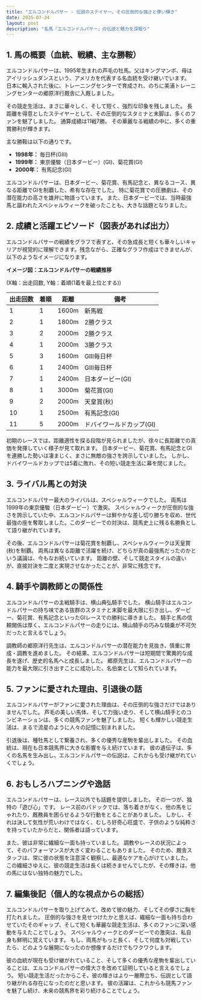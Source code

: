 ```yaml
---
title: "エルコンドルパサー - 伝説のステイヤー、その圧倒的な強さと儚い輝き"
date: 2025-07-24
layout: post
description: "名馬『エルコンドルパサー』の伝説と魅力を深堀り"
---
```


## 1. 馬の概要（血統、戦績、主な勝鞍）

エルコンドルパサーは、1995年生まれの芦毛の牡馬。父はキングマンボ、母はアイリッシュダンスという、アメリカを代表する名血統を受け継いでいます。  日本に輸入された後に、トレーニングセンターで育成され、のちに美浦トレーニングセンターの郷原洋行厩舎に入厩しました。

その競走生活は、まさに華々しく、そして短く、強烈な印象を残しました。  長距離を得意としたステイヤーとして、その圧倒的なスタミナと末脚は、多くのファンを魅了しました。  通算成績は11戦7勝。  その華麗なる戦績の中に、多くの重賞勝利が輝きます。

主な勝鞍は以下の通りです。

* **1998年：** 毎日杯(GIII)
* **1999年：** 東京優駿（日本ダービー）(GI)、菊花賞(GI)
* **2000年：** 有馬記念(GI)


エルコンドルパサーは、日本ダービー、菊花賞、有馬記念と、異なるコース、異なる距離でGIを制覇した、希有な存在でした。  特に菊花賞での圧勝劇は、その潜在能力の高さを雄弁に物語っています。  また、日本ダービーでは、当時最強馬と謳われたスペシャルウィークを破ったことも、大きな話題となりました。


## 2. 成績と活躍エピソード（図表があれば出力）

エルコンドルパサーの戦績をグラフで表すと、その急成長と短くも華々しいキャリアが視覚的に理解できます。残念ながら、正確なグラフ作成はできませんが、以下のようなイメージになります。

**イメージ図：エルコンドルパサーの戦績推移**

(X軸：出走回数, Y軸：着順(1着を最上位とする))

| 出走回数 | 着順 | 距離 | 備考 |
|---|---|---|---|
| 1 | 1 | 1600m | 新馬戦 |
| 2 | 1 | 1800m | 2勝クラス |
| 3 | 2 | 2000m | 2勝クラス |
| 4 | 1 | 2000m | 3勝クラス |
| 5 | 3 | 1600m | GIII毎日杯 |
| 6 | 1 | 2400m | GIII毎日杯 |
| 7 | 1 | 2400m | 日本ダービー(GI) |
| 8 | 1 | 3000m | 菊花賞(GI) |
| 9 | 2 | 2000m | 天皇賞(秋) |
| 10 | 1 | 2500m | 有馬記念(GI) |
| 11 | 5 | 2000m | ドバイワールドカップ(GI) |


初期のレースでは、距離適性を探る段階が見られましたが、徐々に長距離での真価を発揮していく様子が見て取れます。  日本ダービー、菊花賞、有馬記念とGIを連勝した勢いは凄まじく、まさに無敵の強さを誇示していました。  しかし、ドバイワールドカップでは5着に敗れ、その短い競走生活に幕を閉じました。


## 3. ライバル馬との対決

エルコンドルパサー最大のライバルは、スペシャルウィークでした。  両馬は1999年の東京優駿（日本ダービー）で激突。  スペシャルウィークが圧倒的な強さを誇示していた中、エルコンドルパサーは鮮やかな差し切り勝ちを収め、世代最強の座を奪取しました。このダービーでの対決は、競馬史上に残る名勝負として語り継がれています。

その後、エルコンドルパサーは菊花賞を制覇し、スペシャルウィークは天皇賞(秋)を制覇。  両馬は異なる距離で活躍を続け、どちらが真の最強馬だったのかという議論は、今もなお続いています。  距離の壁、そして競走スタイルの違いが、直接対決を二度と実現させなかったことが、非常に残念です。


## 4. 騎手や調教師との関係性

エルコンドルパサーの主戦騎手は、横山典弘騎手でした。  横山騎手はエルコンドルパサーの持ち味である抜群のスタミナと末脚を最大限に引き出し、ダービー、菊花賞、有馬記念といったGIレースでの勝利に導きました。  騎手と馬の信頼関係は厚く、エルコンドルパサーの走りには、横山騎手の巧みな騎乗が不可欠だったと言えるでしょう。

調教師の郷原洋行先生は、エルコンドルパサーの潜在能力を見抜き、慎重に育成・調教を進めました。  その結果、エルコンドルパサーは短期間で驚異的な成長を遂げ、歴史的名馬へと成長しました。  郷原先生は、エルコンドルパサーの能力を最大限に引き出すことに成功した、名伯楽として知られています。


## 5. ファンに愛された理由、引退後の話

エルコンドルパサーがファンに愛された理由は、その圧倒的な強さだけではありませんでした。  芦毛の美しい馬体、そして力強い走り、そして横山騎手とのコンビネーションは、多くの競馬ファンを魅了しました。  短くも輝かしい競走生活は、まるで流星のように人々の記憶に刻まれました。

引退後は、種牡馬として繋養され、多くの優秀な産駒を輩出しました。  その血統は、現在も日本競馬界に大きな影響を与え続けています。  彼の遺伝子は、多くの名馬を生み出し、エルコンドルパサーの伝説は、これからも受け継がれていくでしょう。


## 6. おもしろハプニングや逸話

エルコンドルパサーは、レース以外でも話題を提供しました。  その一つが、独特の「遊び心」です。  レース前のパドックでは、落ち着きがなく、他の馬をじゃれたり、厩務員を困らせるような行動をとることがありました。  しかし、それは決して気性が荒いわけではなく、むしろ好奇心旺盛で、子供のような純粋さを持っていたからだと、関係者は語っています。

また、彼は非常に繊細な一面も持っていました。  調教やレースの状況によって、そのパフォーマンスが大きく変わることもありました。  そのため、厩舎スタッフは、常に彼の状態を注意深く観察し、最適なケアを心がけていました。  この繊細さゆえに、彼の競走生活は長くは続きませんでしたが、その輝きは、他の馬にはない独特の魅力でした。


## 7. 編集後記（個人的な視点からの総括）

エルコンドルパサーを取り上げてみて、改めて彼の魅力、そしてその儚さに胸を打たれました。  圧倒的な強さを見せつけたかと思えば、繊細な一面も持ち合わせていたそのギャップ、そして短くも華麗な競走生活は、多くのファンに深い感動を与えたことでしょう。  スペシャルウィークとのダービーでの激突は、私自身も鮮明に覚えています。  もし、両馬がもっと長く、そして何度も対戦していたら、どのような展開になったのか想像するだけでもワクワクします。

彼の血統が現在も受け継がれていること、そして多くの優秀な産駒を輩出していることは、エルコンドルパサーの偉大さを改めて証明していると言えるでしょう。  短い競走生活だったからこそ、彼の輝きはより一層際立ち、伝説として語り継がれる存在になったのだと思います。  彼の活躍は、これからも競馬ファンを魅了し続け、未来の競馬界を彩り続けることでしょう。
